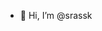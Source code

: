 - 👋 Hi, I’m @srassk

<!---
srassk/srassk is a ✨ special ✨ repository because its `README.md` (this file) appears on your GitHub profile.
You can click the Preview link to take a look at your changes.
--->
